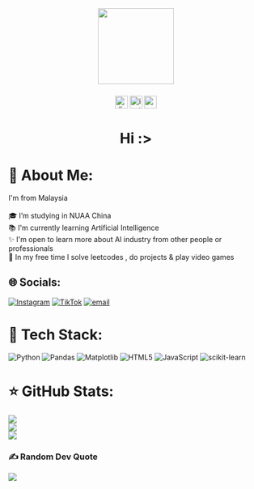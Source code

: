 <div align="center">
  <img height="150" src="https://64.media.tumblr.com/8726ccd5221d4deeefe68c8e24c189cf/9b2ecf486e95dd5e-b3/s400x600/e12c995dd70d8a4d8da4321d75bc8b75c201e757.gif"  />
</div>

###

<div align="center">
  <img src="https://img.shields.io/static/v1?message=Discord&logo=discord&label=&color=7289DA&logoColor=white&labelColor=&style=for-the-badge" height="25" alt="discord logo"  />
  <img src="https://img.shields.io/static/v1?message=Instagram&logo=instagram&label=&color=E4405F&logoColor=white&labelColor=&style=for-the-badge" height="25" alt="instagram logo"  />
  <img src="https://img.shields.io/static/v1?message=WeChat&logo=wechat&label=&color=7BB32A&logoColor=white&labelColor=&style=for-the-badge" height="25" alt="wechat logo"  />
</div>

###

<h1 align="center">Hi :></h1>

###

# 💙 About Me:
I'm from Malaysia<br><br>🎓 I’m studying in NUAA China<br>📚 I'm currently learning Artificial Intelligence<br>✨ I'm open to learn more about AI industry from other people or professionals<br>🌼 In my free time I solve leetcodes , do projects & play video games


## 🌐 Socials:
[![Instagram](https://img.shields.io/badge/Instagram-%23E4405F.svg?logo=Instagram&logoColor=white)](https://instagram.com/yxnyxxe) [![TikTok](https://img.shields.io/badge/TikTok-%23000000.svg?logo=TikTok&logoColor=white)](https://tiktok.com/@yxnyxxe) [![email](https://img.shields.io/badge/Email-D14836?logo=gmail&logoColor=white)](mailto:yenyueewong@gmail.com) 

# 👾 Tech Stack:
![Python](https://img.shields.io/badge/python-3670A0?style=for-the-badge&logo=python&logoColor=ffdd54) ![Pandas](https://img.shields.io/badge/pandas-%23150458.svg?style=for-the-badge&logo=pandas&logoColor=white) ![Matplotlib](https://img.shields.io/badge/Matplotlib-%23ffffff.svg?style=for-the-badge&logo=Matplotlib&logoColor=black) ![HTML5](https://img.shields.io/badge/html5-%23E34F26.svg?style=for-the-badge&logo=html5&logoColor=white) ![JavaScript](https://img.shields.io/badge/javascript-%23323330.svg?style=for-the-badge&logo=javascript&logoColor=%23F7DF1E) ![scikit-learn](https://img.shields.io/badge/scikit--learn-%23F7931E.svg?style=for-the-badge&logo=scikit-learn&logoColor=white)
# ⭐️ GitHub Stats:
![](https://github-readme-stats.vercel.app/api?username=YenYuee&theme=tokyonight&hide_border=false&include_all_commits=false&count_private=false)<br/>
![](https://nirzak-streak-stats.vercel.app/?user=YenYuee&theme=tokyonight&hide_border=false)<br/>
![](https://github-readme-stats.vercel.app/api/top-langs/?username=YenYuee&theme=tokyonight&hide_border=false&include_all_commits=false&count_private=false&layout=compact)



### ✍ Random Dev Quote
![](https://quotes-github-readme.vercel.app/api?type=horizontal&theme=tokyonight)

<!-- Proudly created with GPRM ( https://gprm.itsvg.in ) -->



###



